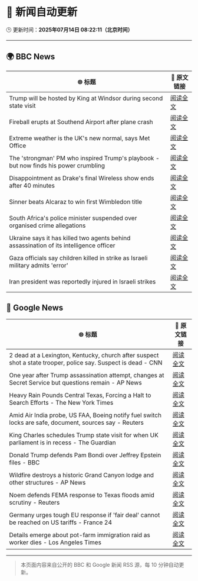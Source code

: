 # 🧠 新闻自动更新

🕒 更新时间：**2025年07月14日 08:22:11（北京时间）**

---

## 🌍 BBC News

| 🌐 标题 | 🔗 原文链接 |
|--------|-------------|
| Trump will be hosted by King at Windsor during second state visit | [阅读全文](https://www.bbc.com/news/articles/c4g25ne7gw6o) |
| Fireball erupts at Southend Airport after plane crash | [阅读全文](https://www.bbc.com/news/articles/c1jw71kjx14o) |
| Extreme weather is the UK's new normal, says Met Office | [阅读全文](https://www.bbc.com/news/articles/c74w1gyd7mko) |
| The 'strongman' PM who inspired Trump's playbook - but now finds his power crumbling | [阅读全文](https://www.bbc.com/news/articles/cpd1j1x2l1lo) |
| Disappointment as Drake's final Wireless show ends after 40 minutes | [阅读全文](https://www.bbc.com/news/articles/c14e54ggyl1o) |
| Sinner beats Alcaraz to win first Wimbledon title | [阅读全文](https://www.bbc.com/sport/tennis/articles/c5ykw5n0p7no) |
| South Africa's police minister suspended over organised crime allegations | [阅读全文](https://www.bbc.com/news/articles/c8d6lzn733jo) |
| Ukraine says it has killed two agents behind assassination of its intelligence officer | [阅读全文](https://www.bbc.com/news/articles/cj3r7p117l0o) |
| Gaza officials say children killed in strike as Israeli military admits 'error' | [阅读全文](https://www.bbc.com/news/articles/c0rvxjnvv71o) |
| Iran president was reportedly injured in Israeli strikes | [阅读全文](https://www.bbc.com/news/articles/cn0z8n037p6o) |

## 📰 Google News

| 🌐 标题 | 🔗 原文链接 |
|--------|-------------|
| 2 dead at a Lexington, Kentucky, church after suspect shot a state trooper, police say. Suspect is dead - CNN | [阅读全文](https://news.google.com/rss/articles/CBMie0FVX3lxTE1hdThQeVdCZWNBN0oyNmtQVWlxeVNELWhpcWZpUnFMNmoyRktlOGNVaFBwRUc1WHR6Rm5fUUpHSXBoMXZOUU50dG5DT3hTa280SHZRcVc0ZDhIUnZ1YzRZSmkxSDV4U3BqSmVWYTVTUVQzUWYtd1ZrN1hsVdIBgAFBVV95cUxOd0VyLWZZRXg3SmxLcGZhZEZ4NF9wUzBCR2dqY2RlMktfR1NfSXBfUUZ1dlBlNWNSeVVvVjEwdXUxRF9ldUdXS0VzQ3BpQUNaby13cFNQb054MWp5dVo1Tk55YTN2dEcxdDNQRGUtSmIyVzR0amF3UXN1XzJ2OW9FYQ?oc=5) |
| One year after Trump assassination attempt, changes at Secret Service but questions remain - AP News | [阅读全文](https://news.google.com/rss/articles/CBMiswFBVV95cUxQeV9Ra2c5eWt1YXM0QkhUNjVuSERuTk1OYTBiQUFxSk1wZlVqLVBZc3pVdnBBbVQzR1JOYlhScU1wSTlCSG9pNGtHOUhtLUJVcE03V2xMamNFNEx3cmFja09TQUpOcHlNa0JWN0N5QXI3ejBMZmJ1d2dBWXlJX0VKdmF0M1NSWktxTjdwZXNTWnY3UkFUVnFrN19NV3ZRYllMRG56ZlZQUFRwb2dVUHFvS1Bkdw?oc=5) |
| Heavy Rain Pounds Central Texas, Forcing a Halt to Search Efforts - The New York Times | [阅读全文](https://news.google.com/rss/articles/CBMidkFVX3lxTFBYR0ZhMDctd0plcGo3Vlo3U1YxR0l0RzZKY1U4QnR4QzVOZnp4S1NPUmNKSWJ4cE9famRCUmYwQUJ6X3M0RDlubFJvckVleXR2c2hVa0FjQUI1SDZGT0c3X2JkS0xuWEJjeHJFNXBONDhIaEFtaXc?oc=5) |
| Amid Air India probe, US FAA, Boeing notify fuel switch locks are safe, document, sources say - Reuters | [阅读全文](https://news.google.com/rss/articles/CBMi1wFBVV95cUxPQ1ZTcjdqeUxNZFg2aUVrbzNYYXQ0VGxvQk11NWZPQkU0Wlk2eUQ5RWpRVjB0SXVuMmZwbmpIQ0VLWS1nbkhVZHI5TUR5RzRfMGN4T0M0WTdEckZIczE3bGg1TVo0RkVmaVVaYVV4YVYybjlraHJHLU5hTVlRd2cxQ2R6RnFmSUl2N29FZ0dNUVF5Zm5fSnFMQWpKY0VjbmJ4S0drRmRiektjTVdBSXhEQWx2S3BXWUREY0cyNWRDSjBPTERNYVpTWGRNX0N1Q0xYcjRlejk5OA?oc=5) |
| King Charles schedules Trump state visit for when UK parliament is in recess - The Guardian | [阅读全文](https://news.google.com/rss/articles/CBMiwgFBVV95cUxQMTFfUVFtMm1JVXZKcDlCSG81OXhQOEhRdHVnb0gzYTlveWNZWVFLTl84VFNDWERFdkZkZm1teUdQVVlyTmROeTdzR09rTV9Va0w1WFVwbzIxUUlyTkFxZVlXejBOQUFjSW40elJTOGo4YkZmTDlsbG5qc0JPN3haclU0dXZ3X1hrQnp2cDI4MWlvbjY2U2ZackE4c3pQd2h3WGVTOXhGN24tLVVXWlZzTlJlTnhFOEUxNEdPemlwYWJPZw?oc=5) |
| Donald Trump defends Pam Bondi over Jeffrey Epstein files - BBC | [阅读全文](https://news.google.com/rss/articles/CBMiWkFVX3lxTE9CeTMzaE83OTNqa01FSDJPWTdKVkhhZGlCM3g2aEg2RDJ5S2R6WklBNjNjd3phWURaNnJfbElGWk1pZ0dFZndycVVtNFBrSWpoN1dtaUlwckVPd9IBX0FVX3lxTE9oaG85WFo4Z3VlV0FsTkZkUU0zdmJoSS1BcVZrNm42djJ2d0hzWDY0MkNHVTNaVUpJOU1oelFvZ2RJZF9ENGpwR2FWVWZOb0h6cXpidXQtLWxlODE4QWtr?oc=5) |
| Wildfire destroys a historic Grand Canyon lodge and other structures - AP News | [阅读全文](https://news.google.com/rss/articles/CBMingFBVV95cUxQanFDWWpQamVVSjlpTmJBbnRNbjhPamZSTlJJS04xNGhTb3dzV1lFbklMZlg5UFZjVk1qTC13MkxJOHRmalJNcVBnbFJHcmNnaksxOThHYTlRdGY5UU5WVF80VVFaaW1Qbkg1NDAyOUNRbERRTTczellobzZ1TFlxVGhEbU5TTGptSXZVQUR0UXdJZ3ctY3hIb0JCRzRCUQ?oc=5) |
| Noem defends FEMA response to Texas floods amid scrutiny - Reuters | [阅读全文](https://news.google.com/rss/articles/CBMiuwFBVV95cUxQVXhsUHlYLU5vd1F6UzNnVXF0SFdIV3hPZ1c5RlAyWkpjanBtVWNKQ25XNFYzVnluNm5VS0g1eW1HZkFrdWFFNkd5RmQ2YVJONXZUNm5BdFZ5TVdmWmdpR3ZDeDRyYm81Yk5tdS1qMmZxUW1POXZrVGVEekxvNlo1ekhGSnB4aDE0bURaWlFUaDBmZDVQSmdZNGlqRS0zSFA0UFJXV0tiR1ZfaGRmTFZvc25feEowOGRRT1VV?oc=5) |
| Germany urges tough EU response if 'fair deal' cannot be reached on US tariffs - France 24 | [阅读全文](https://news.google.com/rss/articles/CBMivAFBVV95cUxOeWZhZXJtU0M4N0F2ZjZVYU5DRUVnXzl6SXljREZ4cHEtU1YwZUE0MjBXX2FNVC13ejhJU295RVV3ZjBldE5oVzE2SkF2YWlvQXZXQ2kzcVAyZXdUUDViQnJzb3FzTFUzMmR0SHhFdWl6NDd0d0JhaWl0cEQ3TVpVS3VBc0xkMkxHM0M4MnhINXlVcEV3Wjdrb3FFMjlBTjBSa1owN255b0JWM2c0cXdsaU1nYzZUeWFXeEFseQ?oc=5) |
| Details emerge about pot-farm immigration raid as worker dies - Los Angeles Times | [阅读全文](https://news.google.com/rss/articles/CBMiiwFBVV95cUxPMmFjRTFmdFdUcHdESTJQaHZRZzBSSVRTV3NXLWtITTh2TzM2WGMxdUVGU3d5bGNfWnk2eGdQUmxoZ29PNTVzaDhqNFNNOWdjbE95bmRueWxYUXpVMjlyQWpybGkyYnF1VVo3bHNfNUh1eU4yS21qMEVMcnFSQnZkTzFDMks1cFlRR0dn?oc=5) |

---
> 本页面内容来自公开的 BBC 和 Google 新闻 RSS 源，每 10 分钟自动更新。
